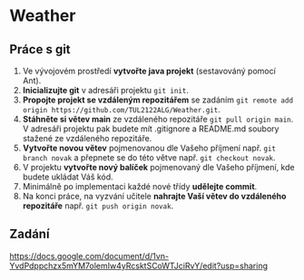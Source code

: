 # Weather

## Práce s git
1. Ve vývojovém prostředí **vytvořte java projekt** (sestavováný pomocí Ant).
2. **Inicializujte git** v adresáři projektu ```git init```.
3. **Propojte projekt se vzdáleným repozitářem** se zadáním ```git remote add origin https://github.com/TUL2122ALG/Weather.git```. 
4. **Stáhněte si větev main** ze vzdáleného repozitáře ```git pull origin main```. V adresáři projektu pak budete mít .gitignore a README.md soubory stažené ze vzdáleného repozitáře.
5. **Vytvořte novou větev** pojmenovanou dle Vašeho příjmení např. ```git branch novak``` a přepnete se do této větve např. ```git checkout novak```.
6. V projektu **vytvořte nový balíček** pojmenovaný dle Vašeho příjmení, kde budete ukládat Váš kód.
7. Minimálně po implementaci každé nové třídy **udělejte commit**.
8. Na konci práce, na vyzvání učitele **nahrajte Vaší větev do vzdáleného repozitáře** např. ```git push origin novak```.

## Zadání
https://docs.google.com/document/d/1vn-YvdPdppchzx5mYM7olemIw4yRcsktSCoWTJciRvY/edit?usp=sharing
